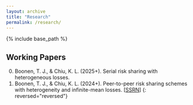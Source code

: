```yaml
---
layout: archive
title: "Research"
permalink: /research/
---
```


{% include base_path %}

## Working Papers
0. Boonen, T. J., & Chiu, K. L. (2025+). Serial risk sharing with heterogeneous losses.
0. Boonen, T. J., & Chiu, K. L. (2024+). Peer-to-peer risk sharing schemes with heterogeneity and infinite-mean losses. [[SSRN](https://papers.ssrn.com/abstract=5013193)]
{: reversed="reversed"}

